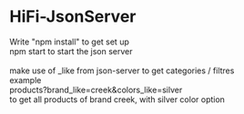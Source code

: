 # HiFi-JsonServer

Write "npm install" to get set up<br>
npm start to start the json server<br>
<br>
make use of _like from json-server to get categories / filtres<br>
example<br>
products?brand_like=creek&colors_like=silver<br>
to get all products of brand creek, with silver color option<br>